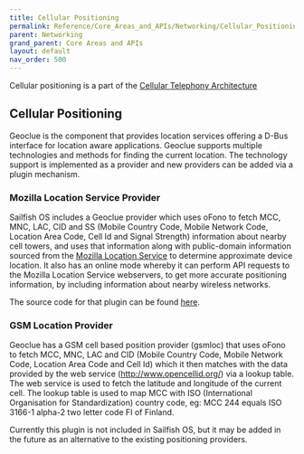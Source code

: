 ```yaml
---
title: Cellular Positioning
permalink: Reference/Core_Areas_and_APIs/Networking/Cellular_Positioning/
parent: Networking
grand_parent: Core Areas and APIs
layout: default
nav_order: 500
---
```


Cellular positioning is a part of the [Cellular Telephony Architecture](/Reference/Core_Areas_and_APIs/Networking/Cellular_Telephony_Architecture)

## Cellular Positioning

Geoclue is the component that provides location services offering a D-Bus interface for location aware applications. Geoclue supports multiple technologies and methods for finding the current location. The technology support is implemented as a provider and new providers can be added via a plugin mechanism.

### Mozilla Location Service Provider

Sailfish OS includes a Geoclue provider which uses oFono to fetch MCC, MNC, LAC, CID and SS (Mobile Country Code, Mobile Network Code, Location Area Code, Cell Id and Signal Strength) information about nearby cell towers, and uses that information along with public-domain information sourced from the [Mozilla Location Service](https://location.services.mozilla.com/downloads) to determine approximate device location. It also has an online mode whereby it can perform API requests to the Mozilla Location Service webservers, to get more accurate positioning information, by including information about nearby wireless networks.

The source code for that plugin can be found [here](https://github.com/mer-hybris/geoclue-providers-mlsdb).

### GSM Location Provider

Geoclue has a GSM cell based position provider (gsmloc) that uses oFono to fetch MCC, MNC, LAC and CID (Mobile Country Code, Mobile Network Code, Location Area Code and Cell Id) which it then matches with the data provided by the web service (http://www.opencellid.org/) via a lookup table. The web service is used to fetch the latitude and longitude of the current cell. The lookup table is used to map MCC with ISO (International Organisation for Standardization) country code, eg: MCC 244 equals ISO 3166-1 alpha-2 two letter code FI of Finland.

Currently this plugin is not included in Sailfish OS, but it may be added in the future as an alternative to the existing positioning providers.
